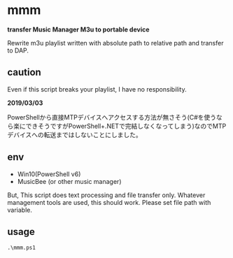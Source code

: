 # mmm
__transfer Music Manager M3u to portable device__

Rewrite m3u playlist written with absolute path to relative path and transfer to DAP.

## caution
Even if this script breaks your playlist, I have no responsibility.

__2019/03/03__

PowerShellから直接MTPデバイスへアクセスする方法が無さそう(C#を使うなら楽にできそうですがPowerShell+.NETで完結しなくなってしまう)なのでMTPデバイスへの転送まではしないことにしました。



## env
- Win10(PowerShell v6)
- MusicBee (or other music manager)

But, This script does text processing and file transfer only.
Whatever management tools are used, this should work.
Please set file path with variable.

## usage
```
.\mmm.ps1
```
